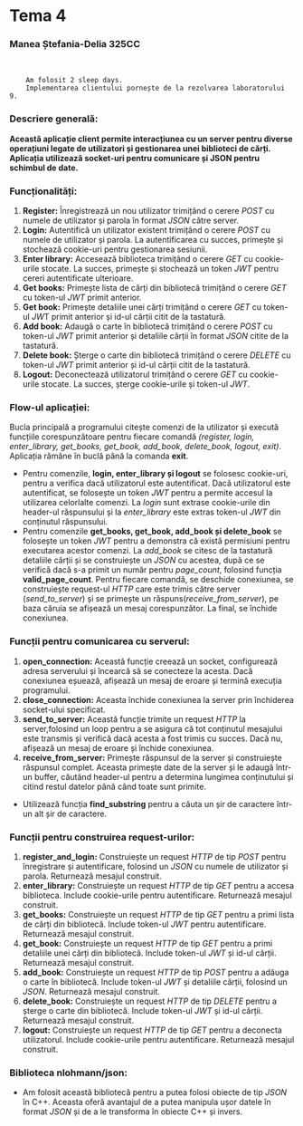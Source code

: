 <div align="left">

# **Tema 4**
### Manea Ștefania-Delia 325CC
</div>
<br>
    
        Am folosit 2 sleep days.
        Implementarea clientului pornește de la rezolvarea laboratorului 9.

### **Descriere generală:** 
**Această aplicație client permite interacțiunea cu un server pentru diverse
operațiuni legate de utilizatori și gestionarea unei biblioteci de cărți. Aplicația 
utilizează socket-uri pentru comunicare și JSON pentru schimbul de date.**

### **Funcționalități:**
1. **Register:**
Înregistrează un nou utilizator trimițând o cerere *POST* cu numele de
utilizator și parola în format *JSON* către server.
2. **Login:** Autentifică un utilizator existent trimițând o cerere *POST* cu
numele de utilizator și parola. La autentificarea cu succes, primește și stochează
cookie-uri pentru gestionarea sesiunii.
3. **Enter library:** Accesează biblioteca trimițând o cerere *GET* cu
cookie-urile stocate. La succes, primește și stochează un token *JWT* pentru
cereri autentificate ulterioare.
4. **Get books:** Primește lista de cărți din bibliotecă trimițând o cerere
*GET* cu token-ul *JWT* primit anterior.
5. **Get book:** Primește detaliile unei cărți trimițând o cerere *GET* cu
token-ul *JW*T primit anterior și id-ul cărții citit de la tastatură.
6. **Add book:** Adaugă o carte în bibliotecă trimițând o cerere *POST* cu token-ul
*JWT* primit anterior și detaliile cărții în format *JSON* citite de la tastatură.
7. **Delete book:** Șterge o carte din bibliotecă trimițând o cerere *DELETE* cu
token-ul *JWT* primit anterior și id-ul cărții citit de la tastatură.
8. **Logout:** Deconectează utilizatorul trimițând o cerere *GET* cu cookie-urile
stocate. La succes, șterge cookie-urile și token-ul *JWT*.

### **Flow-ul aplicației:**

Bucla principală a programului citește comenzi de la utilizator și execută funcțiile 
corespunzătoare pentru fiecare comandă *(register, login, enter_library, get_books, 
get_book, add_book, delete_book, logout, exit)*. Aplicația rămâne în buclă până la 
comanda **exit**. 
+ Pentru comenzile, **login, enter_library și logout** se folosesc cookie-uri, 
pentru a verifica dacă utilizatorul este autentificat. Dacă utilizatorul este 
autentificat, se folosește un token *JWT* pentru a permite accesul la utilizarea 
celorlalte comenzi. La *login* sunt extrase cookie-urile din header-ul răspunsului 
și la *enter_library* este extras token-ul *JWT* din conținutul răspunsului.
+ Pentru comenzile **get_books, get_book, add_book și delete_book** se folosește 
un token *JWT* pentru a demonstra că există permisiuni pentru executarea acestor 
comenzi. La *add_book* se citesc de la tastatură detaliile cărții și se construiește 
un *JSON* cu acestea, după ce se verifică dacă s-a primit un număr pentru *page_count*, 
folosind funcția **valid_page_count**.
Pentru fiecare comandă, se deschide conexiunea, se construiește request-ul 
*HTTP* care este trimis către server (*send_to_server*) și se primește un 
răspuns(*receive_from_server*), pe baza căruia se afișează un mesaj corespunzător. 
La final, se închide conexiunea.

### **Funcții pentru comunicarea cu serverul:**
1. **open_connection:** Această funcție creează un socket, configurează adresa 
serverului și încearcă să se conecteze la acesta. Dacă conexiunea eșuează, afișează 
un mesaj de eroare și termină execuția programului.
2. **close_connection:** Aceasta închide conexiunea la server prin închiderea socket-ului specificat.
3. **send_to_server:** Această funcție trimite un request *HTTP* la server,folosind 
un loop pentru a se asigura că tot conținutul mesajului este transmis și verifică dacă 
acesta a fost trimis cu succes. Dacă nu, afișează un mesaj de eroare și închide conexiunea.
4. **receive_from_server:** Primește răspunsul de la server și construiește răspunsul 
complet. Aceasta primește date de la server și le adaugă într-un buffer, căutând 
header-ul pentru a determina lungimea conținutului și citind restul datelor 
până când toate sunt primite. 
+ Utilizează funcția **find_substring** pentru a căuta un șir de caractere într-un alt șir de caractere.

### **Funcții pentru construirea request-urilor:**
1. **register_and_login:** Construiește un request *HTTP* de tip *POST* pentru 
înregistrare și autentificare, folosind un *JSON* cu numele de utilizator și parola. Returnează mesajul construit. 
2. **enter_library:** Construiește un request *HTTP* de tip *GET* pentru a accesa 
biblioteca. Include cookie-urile pentru autentificare. Returnează mesajul construit.
3. **get_books:** Construiește un request *HTTP* de tip *GET* pentru a primi lista 
de cărți din bibliotecă. Include token-ul *JWT* pentru autentificare. Returnează mesajul construit. 
4. **get_book:** Construiește un request *HTTP* de tip *GET* pentru a primi detaliile 
unei cărți din bibliotecă. Include token-ul *JWT* și id-ul cărții. Returnează mesajul construit.
5. **add_book:** Construiește un request *HTTP* de tip *POST* pentru a adăuga o carte în 
bibliotecă. Include token-ul *JWT* și detaliile cărții, folosind un *JSON*. Returnează mesajul construit.
6. **delete_book:** Construiește un request *HTTP* de tip *DELETE* pentru a șterge 
o carte din bibliotecă. Include token-ul *JWT* și id-ul cărții. Returnează mesajul construit.
7. **logout:** Construiește un request *HTTP* de tip *GET* pentru a deconecta utilizatorul. 
Include cookie-urile pentru autentificare. Returnează mesajul construit.

### **Biblioteca nlohmann/json:**
+ Am folosit această bibliotecă pentru a putea folosi obiecte de tip *JSON* în C++. 
Aceasta oferă avantajul de a putea manipula ușor datele în format *JSON* și de a 
le transforma în obiecte C++ și invers.

